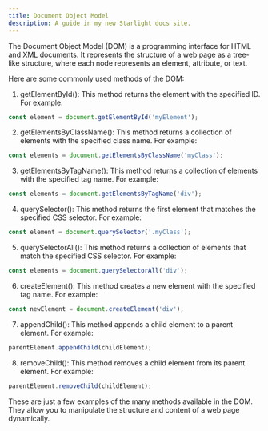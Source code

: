 ```yaml
---
title: Document Object Model
description: A guide in my new Starlight docs site.
---
```

The Document Object Model (DOM) is a programming interface for HTML and XML documents. It represents the structure of a web page as a tree-like structure, where each node represents an element, attribute, or text.

Here are some commonly used methods of the DOM:

1. getElementById(): This method returns the element with the specified ID. For example:
```javascript
const element = document.getElementById('myElement');
```

2. getElementsByClassName(): This method returns a collection of elements with the specified class name. For example:
```javascript
const elements = document.getElementsByClassName('myClass');
```

3. getElementsByTagName(): This method returns a collection of elements with the specified tag name. For example:
```javascript
const elements = document.getElementsByTagName('div');
```

4. querySelector(): This method returns the first element that matches the specified CSS selector. For example:
```javascript
const element = document.querySelector('.myClass');
```

5. querySelectorAll(): This method returns a collection of elements that match the specified CSS selector. For example:
```javascript
const elements = document.querySelectorAll('div');
```

6. createElement(): This method creates a new element with the specified tag name. For example:
```javascript
const newElement = document.createElement('div');
```

7. appendChild(): This method appends a child element to a parent element. For example:
```javascript
parentElement.appendChild(childElement);
```

8. removeChild(): This method removes a child element from its parent element. For example:
```javascript
parentElement.removeChild(childElement);
```

These are just a few examples of the many methods available in the DOM. They allow you to manipulate the structure and content of a web page dynamically.
